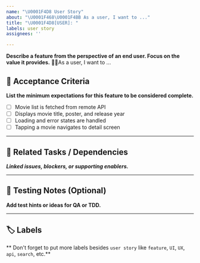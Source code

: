 ```yaml
---
name: "\U0001F4D8 User Story"
about: "\U0001F468‍\U0001F4BB As a user, I want to ..."
title: "\U0001F4D8[USER]: "
labels: user story
assignees: ''

---
```


**Describe a feature from the perspective of an end user. Focus on the value it provides.**
👨‍💻As a user, I want to ...

## 🎯 Acceptance Criteria

**List the minimum expectations for this feature to be considered complete.**

- [ ] Movie list is fetched from remote API
- [ ] Displays movie title, poster, and release year
- [ ] Loading and error states are handled
- [ ] Tapping a movie navigates to detail screen

---

## 🔗 Related Tasks / Dependencies
**_Linked issues, blockers, or supporting enablers._**

---

## 🧪 Testing Notes (Optional)
**Add test hints or ideas for QA or TDD.**

---

## 🏷️ Labels
** Don't forget to put more labels besides `user story` like `feature`, `UI`, `UX`, `api`, `search`, etc.**
